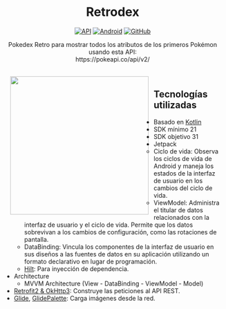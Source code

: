 <h1 align="center">Retrodex</h1>

<p align="center">
  <a href="https://android-arsenal.com/api?level=21"><img alt="API" src="https://img.shields.io/badge/API-21%2B-green.svg?style=flat"/></a>
  <a href="https://www.java.com/"><img alt="Android" src="https://img.shields.io/badge/Android-Java-orange.svg?style=flat"/></a>
  <a href="https://github.com/donayd"><img alt="GitHub" src="https://img.shields.io/badge/GitHub-Donayd-blue.svg?style=flat"/></a> 
</p>

<p align="center">  
Pokedex Retro para mostrar todos los atributos de los primeros Pokémon usando esta API:
</br>
https://pokeapi.co/api/v2/
</p>

</br>

<div style="float:left;margin:0px 12px 0 12px">
    <img src="/previews/preview.gif" align="right" width="320"/>
</div>

## Tecnologías utilizadas
- Basado en [Kotlin](https://kotlinlang.org/)
- SDK mínimo 21
- SDK objetivo 31
- Jetpack
    - Ciclo de vida: Observa los ciclos de vida de Android y maneja los estados de la interfaz de usuario en los cambios del ciclo de vida.
   - ViewModel: Administra el titular de datos relacionados con la interfaz de usuario y el ciclo de vida. Permite que los datos sobrevivan a los cambios de configuración, como las rotaciones de pantalla.
   - DataBinding: Vincula los componentes de la interfaz de usuario en sus diseños a las fuentes de datos en su aplicación utilizando un formato declarativo en lugar de programación.
  - [Hilt](https://dagger.dev/hilt/): Para inyección de dependencia.
- Architecture
  - MVVM Architecture (View - DataBinding - ViewModel - Model)
- [Retrofit2 & OkHttp3](https://github.com/square/retrofit): Construye las peticiones al API REST.
- [Glide](https://github.com/bumptech/glide), [GlidePalette](https://github.com/florent37/GlidePalette): Carga imágenes desde la red.
